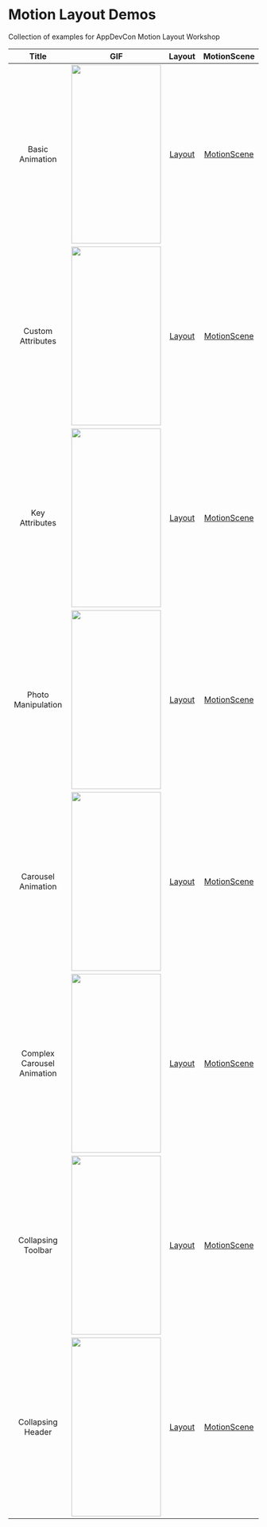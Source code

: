 # Motion Layout Demos
Collection of examples for AppDevCon Motion Layout Workshop


|  Title  |  GIF  | Layout | MotionScene | 
| :----: | :----: | :----: | :----: |
| Basic Animation | <img src="https://github.com/vipulshah2010/MotionLayoutDemos/blob/master/art/Animation1_Basic.gif" height="360" width="180" > | [Layout](app/src/main/res/layout/animation1_basic.xml) | [MotionScene](app/src/main/res/xml/animation1_basic_desc.xml) | 
| Custom Attributes | <img src="https://github.com/vipulshah2010/MotionLayoutDemos/blob/master/art/Animation2_Custom_Attributes.gif" height="360" width="180" > | [Layout](app/src/main/res/layout/animation2_custom_attributes.xml) | [MotionScene](app/src/main/res/xml/animation2_custom_attributes_desc.xml) | 
| Key Attributes | <img src="https://github.com/vipulshah2010/MotionLayoutDemos/blob/master/art/Animation3_Key_Attributes.gif" height="360" width="180" > | [Layout](app/src/main/res/layout/animation3_key_attributes.xml) | [MotionScene](app/src/main/res/xml/animation3_key_attributes_desc.xml) | 
| Photo Manipulation | <img src="https://github.com/vipulshah2010/MotionLayoutDemos/blob/master/art/Animation4_Photo_Manipulation.gif" height="360" width="180" > | [Layout](app/src/main/res/layout/animation4_photo_manipulation.xml) | [MotionScene](app/src/main/res/xml/animation4_photo_manipulation_desc.xml) | 
| Carousel Animation | <img src="https://github.com/vipulshah2010/MotionLayoutDemos/blob/master/art/Animation5_Carousel.gif" height="360" width="180" > | [Layout](app/src/main/res/layout/animation5_carousel.xml) | [MotionScene](app/src/main/res/xml/animation5_carousel_desc.xml) |
| Complex Carousel Animation | <img src="https://github.com/vipulshah2010/MotionLayoutDemos/blob/master/art/Animation5_Carousel_Complex.gif" height="360" width="180" > | [Layout](app/src/main/res/layout/animation5_carousel.xml) | [MotionScene](app/src/main/res/xml/animation5_carousel_desc_complex.xml) |
| Collapsing Toolbar | <img src="https://github.com/vipulshah2010/MotionLayoutDemos/blob/master/art/Animation6_Collapsing_Toolbar.gif" height="360" width="180" > | [Layout](app/src/main/res/layout/animation6_collapsing_toolbar.xml) | [MotionScene](app/src/main/res/xml/animation6_collapsing_toolbar_desc.xml) |
| Collapsing Header | <img src="https://github.com/vipulshah2010/MotionLayoutDemos/blob/master/art/Animation7_Collapsing_Header.gif" height="360" width="180" > | [Layout](app/src/main/res/layout/animation7_collapsing_header.xml) | [MotionScene](app/src/main/res/xml/animation7_collapsing_header_desc.xml) |
